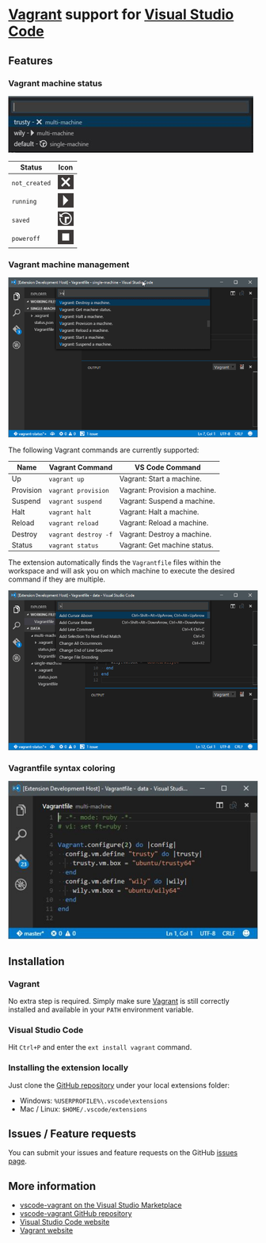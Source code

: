 # [Vagrant](https://www.vagrantup.com/) support for [Visual Studio Code](https://code.visualstudio.com/)

## Features
### Vagrant machine status

![vagrant status](images/status.jpg)

| Status        | Icon                            |
|---------------|---------------------------------|
| `not_created` | ![icon](images/not-created.jpg) |
| `running`     | ![icon](images/running.jpg)     |
| `saved`       | ![icon](images/saved.jpg)       |
| `poweroff`    | ![icon](images/poweroff.jpg)    |

### Vagrant machine management

![vagrant demo with a single machine](images/demo-single-machine.gif)

The following Vagrant commands are currently supported:

| Name      | Vagrant Command      | VS Code Command               |
|-----------|----------------------|-------------------------------|
| Up        | `vagrant up`         | Vagrant: Start a machine.     |
| Provision | `vagrant provision`  | Vagrant: Provision a machine. |
| Suspend   | `vagrant suspend`    | Vagrant: Suspend a machine.   |
| Halt      | `vagrant halt`       | Vagrant: Halt a machine.      |
| Reload    | `vagrant reload`     | Vagrant: Reload a machine.    |
| Destroy   | `vagrant destroy -f` | Vagrant: Destroy a machine.   |
| Status    | `vagrant status`     | Vagrant: Get machine status.  |

The extension automatically finds the `Vagrantfile` files within the workspace and will ask you on which machine to execute the desired command if they are multiple.

![vagrant up with multiple machines](images/demo-multi-machine.gif)

### Vagrantfile syntax coloring
![Syntax coloring](images/syntax-coloring.jpg)

## Installation
### Vagrant
No extra step is required. Simply make sure [Vagrant](https://www.vagrantup.com/) is still correctly installed and available in your `PATH` environment variable.

### Visual Studio Code
Hit `Ctrl+P` and enter the `ext install vagrant` command.

### Installing the extension locally
Just clone the [GitHub repository](https://github.com/bbenoist/vscode-vagrant) under your local extensions folder:
* Windows: `%USERPROFILE%\.vscode\extensions`
* Mac / Linux: `$HOME/.vscode/extensions`

## Issues / Feature requests
You can submit your issues and feature requests on the GitHub [issues page](https://github.com/bbenoist/vscode-nix/issues).

## More information
* [vscode-vagrant on the Visual Studio Marketplace](https://marketplace.visualstudio.com/items/bbenoist.Vagrant)
* [vscode-vagrant GitHub repository](https://github.com/bbenoist/vscode-vagrant)
* [Visual Studio Code website](http://code.visualstudio.com/)
* [Vagrant website](https://www.vagrantup.com/)
